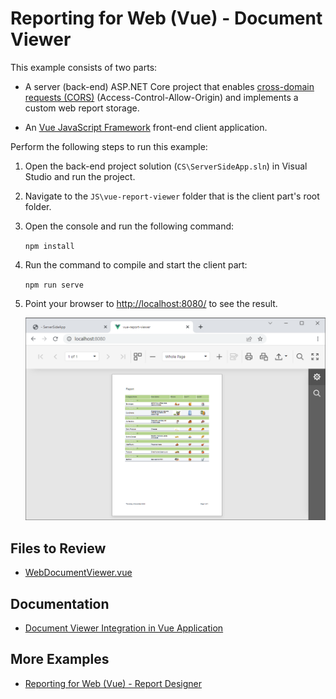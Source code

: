 # Reporting for Web (Vue) - Document Viewer

This example consists of two parts: 

- A server (back-end) ASP.NET Core project that enables [cross-domain requests (CORS)](https://developer.mozilla.org/en-US/docs/Web/HTTP/CORS) (Access-Control-Allow-Origin) and implements a custom web report storage.

- An <a href="https://vuejs.org/">Vue JavaScript Framework</a> front-end client application.

Perform the following steps to run this example:

1. Open the back-end project solution (`CS\ServerSideApp.sln`) in Visual Studio and run the project.
2. Navigate to the `JS\vue-report-viewer` folder that is the client part's root folder.
3. Open the console and run the following command:

    ```npm install```

4. Run the command to compile and start the client part:

    ```npm run serve```

5. Point your browser to [http://localhost:8080/](http://localhost:8080/) to see the result.

    ![](Images/screenshot.png)

## Files to Review

- [WebDocumentViewer.vue](JS\vue-report-viewer\src\components\WebDocumentViewer.vue)

## Documentation

- [Document Viewer Integration in Vue Application](https://docs.devexpress.com/XtraReports/401539)

## More Examples

- [Reporting for Web (Vue) - Report Designer](https://github.com/DevExpress-Examples/reporting-eud-designer-in-javascript-with-vue)
